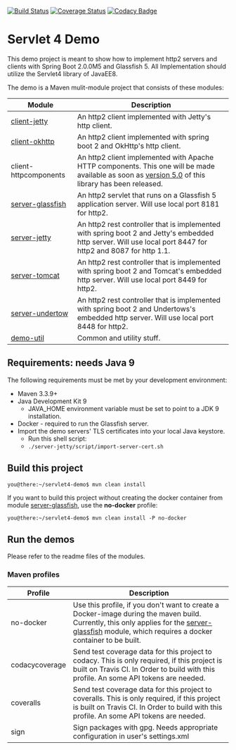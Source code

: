 [![Build Status](https://travis-ci.org/janweinschenker/servlet4-demo.svg?branch=master)](https://travis-ci.org/janweinschenker/servlet4-demo)
[![Coverage Status](https://coveralls.io/repos/github/janweinschenker/servlet4-demo/badge.svg?branch=master)](https://coveralls.io/github/janweinschenker/servlet4-demo?branch=master)
[![Codacy Badge](https://api.codacy.com/project/badge/Grade/edc5c255d56a4cbda004581f08678057)](https://www.codacy.com/app/janweinschenker/servlet4-demo?utm_source=github.com&amp;utm_medium=referral&amp;utm_content=janweinschenker/servlet4-demo&amp;utm_campaign=Badge_Grade)

# Servlet 4 Demo 

This demo project is meant to show how to implement http2 servers and clients with Spring Boot 2.0.0M5 and Glassfish 5. All Implementation should utilize
the Servlet4 library of JavaEE8.

The demo is a  Maven mulit-module project that consists of these modules:

| Module | Description |
| --- | --- |
| [client-jetty](client-jetty/README.md) | An http2 client implemented with Jetty's http client.|
| [client-okhttp](client-okhttp/README.md) | An http2 client implemented with spring boot 2 and OkHttp's http client. |
| client-httpcomponents| An http2 client implemented with Apache HTTP components. This one will be made available as soon as [version 5.0](https://hc.apache.org/httpcomponents-client-5.0.x/index.html) of this library has been released.|
| [server-glassfish](server-glassfish/README.md)| An http2 servlet that runs on a Glassfish 5 application server. Will use local port 8181 for http2.|
| [server-jetty](server-jetty/README.md) | An http2 rest controller that is implemented with spring boot 2 and Jetty's embedded http server. Will use local port 8447 for http2 and 8087 for http 1.1.|
| [server-tomcat](server-tomcat/README.md) | An http2 rest controller that is implemented with spring boot 2 and Tomcat's embedded http server. Will use local port 8449 for http2.|
| [server-undertow](server-undertow/README.md) | An http2 rest controller that is implemented with spring boot 2 and Undertows's embedded http server. Will use local port 8448 for http2.|
| [demo-util](demo-util/README.md) | Common and utility stuff. |

## Requirements: needs Java 9

The following requirements must be met by your development environment:

* Maven 3.3.9+
* Java Development Kit 9
  * JAVA_HOME environment variable must be set to point to a JDK 9 installation.
* Docker - required to run the Glassfish server.
* Import the demo servers' TLS certificates into your local Java keystore.
  * Run this shell script:
  * `./server-jetty/script/import-server-cert.sh`


## Build this project

```
you@there:~/servlet4-demo$ mvn clean install
```

If you want to build this project without creating the docker container from module [server-glassfish](server-glassfish/README.md), use the **no-docker** profile:

```
you@there:~/servlet4-demo$ mvn clean install -P no-docker
```

## Run the demos

Please refer to the readme files of the modules.

### Maven profiles

| Profile|Description|
|---|---|
| no-docker | Use this profile, if you don't want to create a Docker-image during the maven build. Currently, this only applies for the [server-glassfish](server-glassfish/README.md) module, which requires a docker container to be built.  |
| codacycoverage |Send test coverage data for this project to codacy. This is only required, if this project is built on Travis CI. In Order to build with this profile. An some API tokens are needed. |
| coveralls | Send test coverage data for this project to coveralls. This is only required, if this project is built on Travis CI. In Order to build with this profile. An some API tokens are needed. |
| sign | Sign packages with gpg. Needs appropriate configuration in user's settings.xml|

